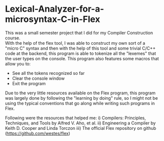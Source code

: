 # Lexical-Analyzer-for-a-microsyntax-C-in-Flex
This was a small semester project that I did for my Compiler Construction course.   
With the help of the flex tool, I was able to construct my own sort of a "micro C" syntax and then with the help of this tool and some trivial C/C++ code at the backend, this program is able to tokenize all the "lexemes" that the user types on the console. This program also features some macros that allow you to: 
- See all the tokens recognized so far 
- Clear the console window 
- Exit the program 

Due to the very little resources available on the Flex program, this program was largely done by following the "learning by doing" rule, so I might not be using the typical conventions that go along while writing such programs in Flex. 

Following were the resources that helped me: 
i) Compilers: Principles, Techniques, and Tools by Alfred V. Aho, et al.
ii) Engineering a Compiler by Keith D. Cooper and Linda Torczon
iii) The official Flex repository on github (https://github.com/westes/flex)

